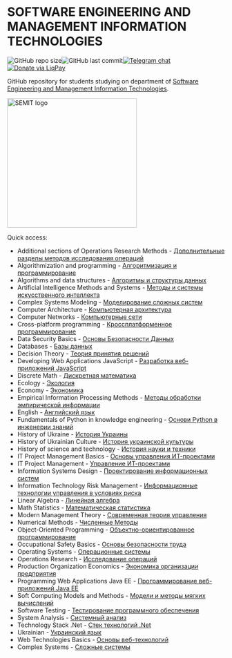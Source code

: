 # SOFTWARE ENGINEERING AND MANAGEMENT INFORMATION TECHNOLOGIES
<img alt="GitHub repo size" src="https://img.shields.io/github/repo-size/bossonojka/SEMIT.svg?style=for-the-badge&color=red"><img alt="GitHub last commit" src="https://img.shields.io/github/last-commit/bossonojka/SEMIT.svg?style=for-the-badge"><a href="https://t.me/joinchat/FvEJxUzK2W6pbPvZZoFLfQ"><img alt="Telegram chat" src="https://img.shields.io/badge/CHAT-TELEGRAM-0088cc.svg?style=for-the-badge"></a><a href="https://www.liqpay.ua/checkout/semits"><img alt="Donate via LiqPay" src="https://img.shields.io/badge/DONATE-LIQPAY-yellow.svg?style=for-the-badge"></a>

GitHub repository for students studying on department of [Software Engineering and Management Information Technologies](https://piitu-asu.kh.ua).

<img src="https://piitu-asu.kh.ua/images/semit-logo_usa.png" alt="SEMIT logo" width="300"/>

Quick access:
* Additional sections of Operations Research Methods - [Дополнительные разделы методов исследования операций](Additional%20sections%20of%20Operations%20Research%20Methods)
* Algorithmization and programming - [Алгоритмизация и программирование](Algorithmization%20and%20programming)
* Algorithms and data structures - [Алгоритмы и структуры данных](Algorithms%20and%20data%20structures)
* Artificial Intelligence Methods and Systems - [Методы и системы искусственного интеллекта](Artificial%20Intelligence%20Methods%20and%20Systems)
* Complex Systems Modeling - [Моделирование сложных систем](Complex%20Systems%20Modeling)
* Computer Architecture - [Компьютерная архитектура](Computer%20Architecture)
* Computer Networks - [Компьютерные сети](Computer%20Networks)
* Cross-platform programming - [Кроссплатформенное программирование](Cross-platform%20programming)
* Data Security Basics - [Основы Безопасности Данных](Data%20Security%20Basics)
* Databases - [Базы данных](Databases)
* Decision Theory - [Теория принятия решений](Decision%20Theory)
* Developing Web Applications JavaScript - [Разработка веб-приложений JavaScript](Developing%20Web%20Applications%20JavaScript)
* Discrete Math - [Дискретная математика](Discrete%20Math)
* Ecology - [Экология](Ecology)
* Economy - [Экономика](Economy)
* Empirical Information Processing Methods - [Методы обработки эмпирической информации](Empirical%20Information%20Processing%20Methods)
* English - [Английский язык](English)
* Fundamentals of Python in knowledge engineering - [Основи Python в инженерии знаний](Fundamentals%20of%20Python%20in%20knowledge%20engineering)
* History of Ukraine - [История Украины](History%20of%20Ukraine)
* History of Ukrainian Culture - [История украинской культуры](History%20of%20Ukrainian%20Culture)
* History of science and technology - [История науки и техники](History%20of%20science%20and%20technology)
* IT Project Management Basics - [Основы управления ИТ-проектами](IT%20Project%20Management%20Basics)
* IT Project Management - [Управление ИТ-проектами](IT%20Project%20Management)
* Information Systems Design - [Проектирование информационных систем](Information%20Systems%20Design)
* Information Technology Risk Management - [Информационные технологии управления в условиях риска](Information%20Technology%20Risk%20Management)
* Linear Algebra - [Линейная алгебра](Linear%20Algebra)
* Math Statistics - [Математическая статистика](Math%20Statistics)
* Modern Management Theory - [Современная теория управления](Modern%20Management%20Theory)
* Numerical Methods - [Численные Методы](Numerical%20Methods)
* Object-Oriented Programming - [Объектно-ориентированное программирование](Object-Oriented%20Programming)
* Occupational Safety Basics - [Основы безопасности труда](Occupational%20Safety%20Basics)
* Operating Systems - [Операционные системы](Operating%20Systems)
* Operations Research - [Исследование операций](Operations%20Research)
* Production Organization Economics - [Экономика организации предприятия](Production%20Organization%20Economics)
* Programming Web Applications Java EE - [Программирование веб-приложений Java EE](Programming%20Web%20Applications%20Java%20EE)
* Soft Computing Models and Methods - [Модели и методы мягких вычислений](Soft%20Computing%20Models%20and%20Methods)
* Software Testing - [Тестирование программного обеспечения](Software%20Testing)
* System Analysis - [Системный анализ](System%20Analysis)
* Technology Stack .Net - [Стек технологий .Net](Technology%20Stack%20.Net)
* Ukrainian - [Украинский язык](Ukrainian)
* Web Technologies Basics - [Основы веб-технологий](Web%20Technologies%20Basics)
* Сomplex Systems - [Сложные системы](Сomplex%20Systems)
